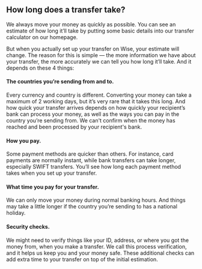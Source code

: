 ## How long does a transfer take?  
We always move your money as quickly as possible. You can see an estimate of how long it’ll take by putting some basic details into our transfer calculator on our homepage.

But when you actually set up your transfer on Wise, your estimate will change. The reason for this is simple — the more information we have about your transfer, the more accurately we can tell you how long it’ll take. And it depends on these 4 things:

####  **The countries you’re sending from and to.**

Every currency and country is different. Converting your money can take a maximum of 2 working days, but it’s very rare that it takes this long. And how quick your transfer arrives depends on how quickly your recipient’s bank can process your money, as well as the ways you can pay in the country you’re sending from. We can't confirm when the money has reached and been processed by your recipient's bank.

####  **How you pay.**

Some payment methods are quicker than others. For instance, card payments are normally instant, while bank transfers can take longer, especially SWIFT transfers. You’ll see how long each payment method takes when you set up your transfer.

####  **What time you pay for your transfer.**

We can only move your money during normal banking hours. And things may take a little longer if the country you’re sending to has a national holiday.

####  **Security checks.**

We might need to verify things like your ID, address, or where you got the money from, when you make a transfer. We call this process verification, and it helps us keep you and your money safe. These additional checks can add extra time to your transfer on top of the initial estimation.